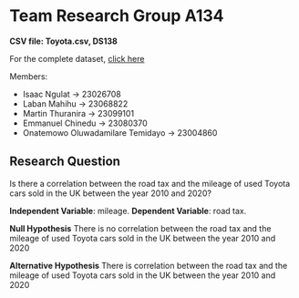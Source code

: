 # Team Research Group A134

**CSV file: Toyota.csv, DS138**

For the complete dataset, [click here](https://www.kaggle.com/datasets/adityadesai13/used-car-dataset-ford-and-mercedes?select=toyota.csv)

Members:

- Isaac Ngulat -> 23026708
- Laban Mahihu -> 23068822
- Martin Thuranira -> 23099101
- Emmanuel Chinedu -> 23080370
- Onatemowo Oluwadamilare Temidayo -> 23004860

## Research Question

Is there a correlation between the road tax and the mileage of used Toyota cars sold in the UK between the year 2010 and 2020?

**Independent Variable**: mileage.
**Dependent Variable**: road tax.

**Null Hypothesis**
There is no correlation between the road tax and the mileage of used Toyota cars sold in the UK between the year 2010 and 2020

**Alternative Hypothesis**
There is correlation between the road tax and the mileage of used Toyota cars sold in the UK between the year 2010 and 2020
